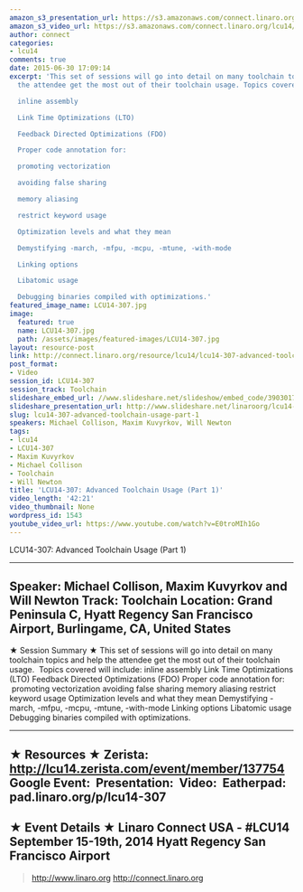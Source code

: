 ```yaml
---
amazon_s3_presentation_url: https://s3.amazonaws.com/connect.linaro.org/hkg15/Videos/09-17-Wednesday/LCU14-307.pdf
amazon_s3_video_url: https://s3.amazonaws.com/connect.linaro.org/lcu14/videos/09-17-Wednesday/LCU14-307-+Advanced+Toolchain+Usage+-+Part+1.mp4
author: connect
categories:
- lcu14
comments: true
date: 2015-06-30 17:09:14
excerpt: 'This set of sessions will go into detail on many toolchain topics and help
  the attendee get the most out of their toolchain usage. Topics covered will include:

  inline assembly

  Link Time Optimizations (LTO)

  Feedback Directed Optimizations (FDO)

  Proper code annotation for:

  promoting vectorization

  avoiding false sharing

  memory aliasing

  restrict keyword usage

  Optimization levels and what they mean

  Demystifying -march, -mfpu, -mcpu, -mtune, -with-mode

  Linking options

  Libatomic usage

  Debugging binaries compiled with optimizations.'
featured_image_name: LCU14-307.jpg
image:
  featured: true
  name: LCU14-307.jpg
  path: /assets/images/featured-images/LCU14-307.jpg
layout: resource-post
link: http://connect.linaro.org/resource/lcu14/lcu14-307-advanced-toolchain-usage-part-1/
post_format:
- Video
session_id: LCU14-307
session_track: Toolchain
slideshare_embed_url: //www.slideshare.net/slideshow/embed_code/39030175
slideshare_presentation_url: http://www.slideshare.net/linaroorg/lcu14-307-advanced-toolchain-usage-parts-12
slug: lcu14-307-advanced-toolchain-usage-part-1
speakers: Michael Collison, Maxim Kuvyrkov, Will Newton
tags:
- lcu14
- LCU14-307
- Maxim Kuvyrkov
- Michael Collison
- Toolchain
- Will Newton
title: 'LCU14-307: Advanced Toolchain Usage (Part 1)'
video_length: '42:21'
video_thumbnail: None
wordpress_id: 1543
youtube_video_url: https://www.youtube.com/watch?v=E0troMIh1Go
---
```


LCU14-307: Advanced Toolchain Usage (Part 1)

---------------------------------------------------

Speaker: Michael Collison, Maxim Kuvyrkov and Will Newton
Track: Toolchain
Location: Grand Peninsula C, Hyatt Regency San Francisco Airport, Burlingame, CA, United States
---------------------------------------------------

★ Session Summary ★
This set of sessions will go into detail on many toolchain topics and help the attendee get the most out of their toolchain usage.  Topics covered will include:
inline assembly
Link Time Optimizations (LTO)
Feedback Directed Optimizations (FDO)
Proper code annotation for:
 promoting vectorization
avoiding false sharing
memory aliasing
restrict keyword usage
Optimization levels and what they mean
Demystifying -march, -mfpu, -mcpu, -mtune, -with-mode
Linking options
Libatomic usage
Debugging binaries compiled with optimizations.

---------------------------------------------------

★ Resources ★
Zerista: http://lcu14.zerista.com/event/member/137754
Google Event: 
Presentation: 
Video: 
Eatherpad: pad.linaro.org/p/lcu14-307
---------------------------------------------------

★ Event Details ★
Linaro Connect USA - #LCU14
September 15-19th, 2014
Hyatt Regency San Francisco Airport
---------------------------------------------------

> http://www.linaro.org
> http://connect.linaro.org